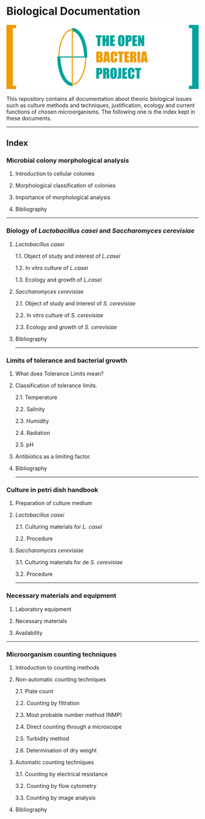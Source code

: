 # **Biological Documentation**

![](https://raw.githubusercontent.com/TheOpenBacteriaProject/Branding/master/Documentation-Media/Document-Header.png)

This repository contains all documentation about theoric biological issues such as culture methods and techniques, justification, ecology and current functions of chosen microorganisms. The following one is the index kept in these documents.

-----------------

## Index

### **Microbial colony morphological analysis**

1. Introduction to cellular colonies

2. Morphological classification of colonies

3. Importance of morphological analysis

4. Bibliography

-----------------

### **Biology of *Lactobacillus casei* and *Saccharomyces cerevisiae***

1. *Lactobacillus casei*
   
   1.1. Object of study and interest of *L.casei*
   
   1.2. In vitro culture of *L.casei*
      
   1.3. Ecology and growth of *L.casei*
 
2. *Saccharomyces cerevisiae*
   
   2.1. Object of study and interest of *S. cerevisiae*
      
   2.2. In vitro culture of *S. cerevisiae*
      
   2.3. Ecology and growth of *S. cerevisiae*
        
3. Bibliography
   
   ------------

### Limits of tolerance and bacterial growth

1. What does Tolerance Limits mean?

2. Classification of tolerance limits.

   2.1. Temperature

   2.2. Salinity

   2.3. Humidity

   2.4. Radiation

   2.5. pH

3. Antibiotics as a limiting factor.

4. Bibliography
   
   ------------
   
### **Culture in petri dish handbook**

1. Preparation of culture medium

2. *Lactobacillus casei*

   2.1. Culturing materials for *L. casei*

   2.2. Procedure

3. *Saccharomyces cerevisiae*
 
   3.1. Culturing materials for de *S. cerevisiae*
 
   3.2. Procedure
   
   -------------
   
### Necessary materials and equipment

1. Laboratory equipment

2. Necessary materials

3. Availability

------------

### **Microorganism counting techniques**

1. Introduction to counting methods

2. Non-automatic counting techniques

   2.1. Plate count

   2.2. Counting by filtration

   2.3. Most probable number method (NMP)

   2.4. Direct counting through a microscope

   2.5. Turbidity method

   2.6. Determination of dry weight
   
3. Automatic counting techniques

    3.1. Counting by electrical resistance

    3.2. Counting by flow cytometry

    3.3. Counting by image analysis

4. Bibliography
